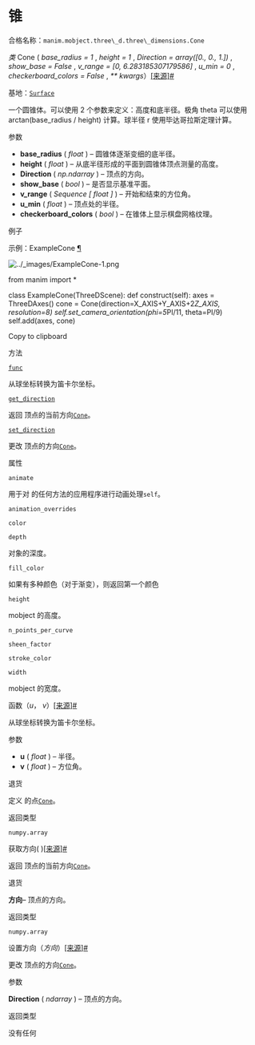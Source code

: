 # 锥

合格名称：`manim.mobject.three\_d.three\_dimensions.Cone`

_类_ Cone ( _base_radius = 1_ , _height = 1_ , _Direction = array(\[0., 0., 1.\])_ , _show_base = False_ , _v_range = \[0, 6.283185307179586\]_ , _u_min = 0_ , _checkerboard_colors = False_ , _\*\* kwargs_）[\[来源\]](../_modules/manim/mobject/three_d/three_dimensions.html#Cone)[#](#manim.mobject.three_d.three_dimensions.Cone "此定义的固定链接")

基地：[`Surface`](manim.mobject.three_d.three_dimensions.Surface.html#manim.mobject.three_d.three_dimensions.Surface "manim.mobject. Three_d. Three_dimensions.Surface")

一个圆锥体。可以使用 2 个参数来定义：高度和底半径。极角 theta 可以使用 arctan(base_radius / height) 计算。球半径 r 使用毕达哥拉斯定理计算。

参数

- **base_radius** ( _float_ ) – 圆锥体逐渐变细的底半径。
- **height** ( _float_ ) – 从底半径形成的平面到圆锥体顶点测量的高度。
- **Direction** ( _np.ndarray_ ) – 顶点的方向。
- **show_base** ( _bool_ ) – 是否显示基准平面。
- **v_range** ( _Sequence_ _\[_ _float_ _\]_ ) – 开始和结束的方位角。
- **u_min** ( _float_ ) – 顶点处的半径。
- **checkerboard_colors** ( _bool_ ) – 在锥体上显示棋盘网格纹理。

例子

示例：ExampleCone [¶](#examplecone)

![../_images/ExampleCone-1.png](../_images/ExampleCone-1.png)

from manim import \*

class ExampleCone(ThreeDScene):
def construct(self):
axes = ThreeDAxes()
cone = Cone(direction=X_AXIS+Y_AXIS+2*Z_AXIS, resolution=8)
self.set_camera_orientation(phi=5*PI/11, theta=PI/9)
self.add(axes, cone)

Copy to clipboard

方法

[`func`](#manim.mobject.three_d.three_dimensions.Cone.func "manim.mobject. Three_d. Three_dimensions.Cone.func")

从球坐标转换为笛卡尔坐标。

[`get_direction`](#manim.mobject.three_d.three_dimensions.Cone.get_direction "manim.mobject. Three_d. Three_dimensions.Cone.get_direction")

返回 顶点的当前方向[`Cone`](#manim.mobject.three_d.three_dimensions.Cone "manim.mobject. Three_d. Three_dimensions.Cone")。

[`set_direction`](#manim.mobject.three_d.three_dimensions.Cone.set_direction "manim.mobject. Three_d. Three_dimensions.Cone.set_direction")

更改 顶点的方向[`Cone`](#manim.mobject.three_d.three_dimensions.Cone "manim.mobject. Three_d. Three_dimensions.Cone")。

属性

`animate`

用于对 的任何方法的应用程序进行动画处理`self`。

`animation_overrides`

`color`

`depth`

对象的深度。

`fill_color`

如果有多种颜色（对于渐变），则返回第一个颜色

`height`

mobject 的高度。

`n_points_per_curve`

`sheen_factor`

`stroke_color`

`width`

mobject 的宽度。

函数（_u_， _v_）[\[来源\]](../_modules/manim/mobject/three_d/three_dimensions.html#Cone.func)[#](#manim.mobject.three_d.three_dimensions.Cone.func "此定义的固定链接")

从球坐标转换为笛卡尔坐标。

参数

- **u** ( _float_ ) – 半径。
- **v** ( _float_ ) – 方位角。

退货

定义 的点[`Cone`](#manim.mobject.three_d.three_dimensions.Cone "manim.mobject. Three_d. Three_dimensions.Cone")。

返回类型

`numpy.array`

获取方向( )[\[来源\]](../_modules/manim/mobject/three_d/three_dimensions.html#Cone.get_direction)[#](#manim.mobject.three_d.three_dimensions.Cone.get_direction "此定义的固定链接")

返回 顶点的当前方向[`Cone`](#manim.mobject.three_d.three_dimensions.Cone "manim.mobject. Three_d. Three_dimensions.Cone")。

退货

**方向**– 顶点的方向。

返回类型

`numpy.array`

设置方向（_方向_）[\[来源\]](../_modules/manim/mobject/three_d/three_dimensions.html#Cone.set_direction)[#](#manim.mobject.three_d.three_dimensions.Cone.set_direction "此定义的固定链接")

更改 顶点的方向[`Cone`](#manim.mobject.three_d.three_dimensions.Cone "manim.mobject. Three_d. Three_dimensions.Cone")。

参数

**Direction** ( _ndarray_ ) – 顶点的方向。

返回类型

没有任何
